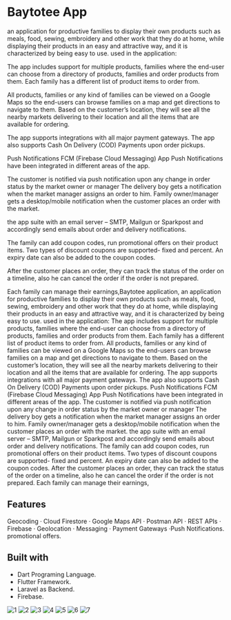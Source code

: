  # Baytotee App
 an application for productive families to display their own products such as meals, food, sewing, embroidery and other work that they do at home,
 while displaying their products in an easy and attractive way, and it is characterized by being easy to use.
 used in the application:

The app includes support for multiple products, families where the end-user can choose from a directory of products, families and order products from them. Each family has a different list of product items to order from.

All products, families or any kind of families can be viewed on a Google Maps so the end-users can browse families on a map and get directions to navigate to them. Based on the customer’s location, they will see all the nearby markets delivering to their location and all the items that are available for ordering.

The app supports integrations with all major payment gateways. The app also supports Cash On Delivery (COD) Payments upon order pickups.

Push Notifications FCM (Firebase Cloud Messaging) App Push Notifications have been integrated in different areas of the app.

The customer is notified via push notification upon any change in order status by the market owner or manager
The delivery boy gets a notification when the market manager assigns an order to him.
Family owner/manager gets a desktop/mobile notification when the customer places an order with the market.

the app suite with an email server – SMTP, Mailgun or Sparkpost and accordingly send emails about order and delivery notifications.

The family can add coupon codes, run promotional offers on their product items. Two types of discount coupons are supported- fixed and percent. An expiry date can also be added to the coupon codes.

After the customer places an order, they can track the status of the order on a timeline, also he can cancel the order if the order is not prepared.

Each family can manage their earnings,Baytotee application, an application for productive families to display their own products such as meals, food, sewing, embroidery and other work that they do at home, while displaying their products in an easy and attractive way, and it is characterized by being easy to use. used in the application: The app includes support for multiple products, families where the end-user can choose from a directory of products, families and order products from them. Each family has a different list of product items to order from. All products, families or any kind of families can be viewed on a Google Maps so the end-users can browse families on a map and get directions to navigate to them. Based on the customer’s location, they will see all the nearby markets delivering to their location and all the items that are available for ordering. The app supports integrations with all major payment gateways. The app also supports Cash On Delivery (COD) Payments upon order pickups. Push Notifications FCM (Firebase Cloud Messaging) App Push Notifications have been integrated in different areas of the app. The customer is notified via push notification upon any change in order status by the market owner or manager The delivery boy gets a notification when the market manager assigns an order to him. Family owner/manager gets a desktop/mobile notification when the customer places an order with the market. the app suite with an email server – SMTP, Mailgun or Sparkpost and accordingly send emails about order and delivery notifications. The family can add coupon codes, run promotional offers on their product items. Two types of discount coupons are supported- fixed and percent. An expiry date can also be added to the coupon codes. After the customer places an order, they can track the status of the order on a timeline, also he can cancel the order if the order is not prepared. Each family can manage their earnings,


## Features
Geocoding · Cloud Firestore  · Google Maps API · Postman API · REST APIs · Firebase · Geolocation · Messaging · Payment Gateways ·Push Notifications. promotional offers.


## Built with
 - Dart Programing Language.
 - Flutter Framework.
 - Laravel as Backend.
 - Firebase.

![1](https://github.com/sameem92/baytoty/assets/140856509/eef2a1e2-86fc-4ce6-8ccf-9756bf0ae68f)
![2](https://github.com/sameem92/baytoty/assets/140856509/82e53e85-db36-4ee2-bcbb-40bca9d9c91f)
![3](https://github.com/sameem92/baytoty/assets/140856509/86540476-caa2-4b08-9df4-ec5c0a86e339)
![4](https://github.com/sameem92/baytoty/assets/140856509/54c322ed-d9c5-49d0-88f4-0b5f58b43b51)
![5](https://github.com/sameem92/baytoty/assets/140856509/1d8d0014-c247-45a8-9375-582862f9d69a)
![6](https://github.com/sameem92/baytoty/assets/140856509/463304bb-5a73-4f5e-ae6e-e6e70d0590f7)
![7](https://github.com/sameem92/baytoty/assets/140856509/3e8a9112-183f-437f-acbd-0131c4bdac60)
